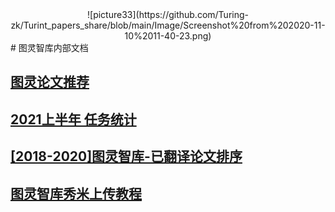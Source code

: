 <center>![picture33](https://github.com/Turing-zk/Turint_papers_share/blob/main/Image/Screenshot%20from%202020-11-10%2011-40-23.png)</center>
# 图灵智库内部文档

## [图灵论文推荐](https://github.com/Turing-zk/Turint_papers_share/blob/main/Paperlist.md)

## [2021上半年 任务统计](https://docs.qq.com/sheet/DTE9VcXRRdlJRdGZN)

## [[2018-2020]图灵智库-已翻译论文排序](https://docs.qq.com/sheet/DTExzV3JPYUNDVXVE)

## [图灵智库秀米上传教程](https://github.com/Turing-zk/Turint_papers_share/blob/main/TuringTutoial.md)







